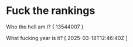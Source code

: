 # Fuck the rankings

Who the hell am I?
{ 13544007 }

What fucking year is it?
[ 2025-03-18T12:46:40Z ]
